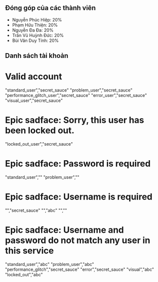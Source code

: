 ## Đóng góp của các thành viên
- Nguyễn Phúc Hiệp: 20%
- Phạm Hữu Thiện: 20%
- Nguyễn Đa Đa: 20%
- Trần Vũ Huỳnh Đức: 20%
- Bùi Văn Duy Tính: 20%

## Danh sách tài khoản

# Valid account
"standard_user","secret_sauce"
"problem_user","secret_sauce"
"performance_glitch_user","secret_sauce"
"error_user","secret_sauce"
"visual_user","secret_sauce"

# Epic sadface: Sorry, this user has been locked out.
"locked_out_user","secret_sauce"

# Epic sadface: Password is required
"standard_user",""
"problem_user",""

# Epic sadface: Username is required
"","secret_sauce"
"","abc"
"",""

# Epic sadface: Username and password do not match any user in this service
"standard_user","abc"
"problem_user","abc"
"performance_glitch","secret_sauce"
"error","secret_sauce"
"visual","abc"
"locked_out","abc"
